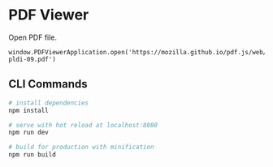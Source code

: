 # PDF Viewer

Open PDF file.
```
window.PDFViewerApplication.open('https://mozilla.github.io/pdf.js/web/compressed.tracemonkey-pldi-09.pdf')
```

## CLI Commands

``` bash
# install dependencies
npm install

# serve with hot reload at localhost:8080
npm run dev

# build for production with minification
npm run build
```
